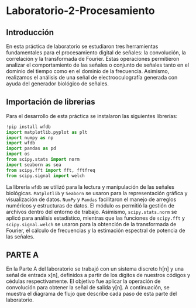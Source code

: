 # Laboratorio-2-Procesamiento
## Introducción
En esta práctica de laboratorio se estudiaron tres herramientas fundamentales para el procesamiento digital de señales: la convolución, la correlación y la transformada de Fourier. Estas operaciones permitieron analizar el comportamiento de las señales o conjunto de señales tanto en el dominio del tiempo como en el dominio de la frecuencia. Asimismo, realizamos el análisis de una señal de electrooculografía generada con ayuda del generador biológico de señales. 
## Importación de librerias 
Para el desarrollo de esta práctica se instalaron las siguientes librerías:
```python
!pip install wfdb
import matplotlib.pyplot as plt
import numpy as np
import wfdb
import pandas as pd
import os
from scipy.stats import norm
import seaborn as sea
from scipy.fft import fft, fftfreq
from scipy.signal import welch
```
La librería `wfdb` se utilizó para la lectura y manipulación de las señales biológicas. `Matplotlib` y `Seaborn`  se usaron para la representación gráfica y visualización de datos. `NumPy` y `Pandas` facilitaron el manejo de arreglos numéricos y estructuras de datos. El módulo `os` permitió la gestión de archivos dentro del entorno de trabajo. Asimismo, `scipy.stats.norm` se aplicó para análisis estadístico, mientras que las funciones de `scipy.fft` y `scipy.signal.welch` se usaron para la obtención de la transformada de Fourier, el cálculo de frecuencias y la estimación espectral de potencia de las señales. 
## PARTE A
En la Parte A del laboratorio se trabajó con un sistema discreto h[n] y una señal de entrada x[n], definidos a partir de los dígitos de nuestros códigos y cédulas respectivamente. El objetivo fue aplicar la operación de convolución para obtener la señal de salida y[n]. A continuación, se muestra el diagrama de flujo que describe cada paso de esta parte del laboratorio.
